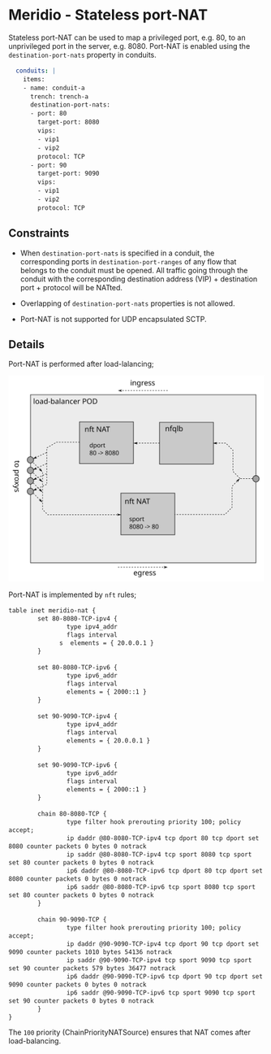 # Meridio - Stateless port-NAT

Stateless port-NAT can be used to map a privileged port, e.g. 80, to
an unprivileged port in the server, e.g. 8080. Port-NAT is enabled
using the `destination-port-nats` property in conduits.

```yaml
  conduits: |
    items:
    - name: conduit-a
      trench: trench-a
      destination-port-nats:
      - port: 80
        target-port: 8080
        vips:
        - vip1
        - vip2
        protocol: TCP
      - port: 90
        target-port: 9090
        vips:
        - vip1
        - vip2
        protocol: TCP
```


## Constraints

* When `destination-port-nats` is specified in a conduit, the corresponding ports
  in `destination-port-ranges` of any flow that belongs to the conduit must be opened.
  All traffic going through the conduit with the corresponding destination address 
  (VIP) + destination port + protocol will be NATted.

* Overlapping of `destination-port-nats` properties is not allowed.

* Port-NAT is not supported for UDP encapsulated SCTP.


## Details

Port-NAT is performed after load-lalancing;

![port-nat](resources/port-nat.svg)

Port-NAT is implemented by `nft` rules;
```
table inet meridio-nat {
        set 80-8080-TCP-ipv4 {
                type ipv4_addr
                flags interval
              s  elements = { 20.0.0.1 }
        }

        set 80-8080-TCP-ipv6 {
                type ipv6_addr
                flags interval
                elements = { 2000::1 }
        }

        set 90-9090-TCP-ipv4 {
                type ipv4_addr
                flags interval
                elements = { 20.0.0.1 }
        }

        set 90-9090-TCP-ipv6 {
                type ipv6_addr
                flags interval
                elements = { 2000::1 }
        }

        chain 80-8080-TCP {
                type filter hook prerouting priority 100; policy accept;
                ip daddr @80-8080-TCP-ipv4 tcp dport 80 tcp dport set 8080 counter packets 0 bytes 0 notrack
                ip saddr @80-8080-TCP-ipv4 tcp sport 8080 tcp sport set 80 counter packets 0 bytes 0 notrack
                ip6 daddr @80-8080-TCP-ipv6 tcp dport 80 tcp dport set 8080 counter packets 0 bytes 0 notrack
                ip6 saddr @80-8080-TCP-ipv6 tcp sport 8080 tcp sport set 80 counter packets 0 bytes 0 notrack
        }

        chain 90-9090-TCP {
                type filter hook prerouting priority 100; policy accept;
                ip daddr @90-9090-TCP-ipv4 tcp dport 90 tcp dport set 9090 counter packets 1010 bytes 54136 notrack
                ip saddr @90-9090-TCP-ipv4 tcp sport 9090 tcp sport set 90 counter packets 579 bytes 36477 notrack
                ip6 daddr @90-9090-TCP-ipv6 tcp dport 90 tcp dport set 9090 counter packets 0 bytes 0 notrack
                ip6 saddr @90-9090-TCP-ipv6 tcp sport 9090 tcp sport set 90 counter packets 0 bytes 0 notrack
        }
}
```

The `100` priority (ChainPriorityNATSource) ensures that NAT comes
after load-balancing.
